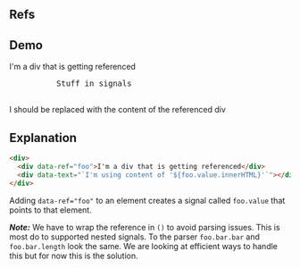 ## Refs

## Demo

<div>
     <div data-ref="foo">I'm a div that is getting referenced</div>
     <pre
          class="code"
          data-text="JSON.stringify(ctx.signals(),null,2)"
     >
          Stuff in signals
     </pre>
     <div class="card bg-primary text-primary-content">
          <div class="card-body">
               <div class="card-title" data-text="`I'm using content of '${foo.value.innerHTML}'`">
                    I should be replaced with the content of the referenced div
               </div>
          </div>
     </div>
</div>

## Explanation

```html
<div>
  <div data-ref="foo">I'm a div that is getting referenced</div>
  <div data-text="`I'm using content of '${foo.value.innerHTML}'`"></div>
</div>
```

Adding `data-ref="foo"` to an element creates a signal called `foo.value` that points to that element.

***Note:*** We have to wrap the reference in `()` to avoid parsing issues.  This is most do to supported nested signals.  To the parser `foo.bar.bar` and `foo.bar.length` look the same.  We are looking at efficient ways to handle this but for now this is the solution.
